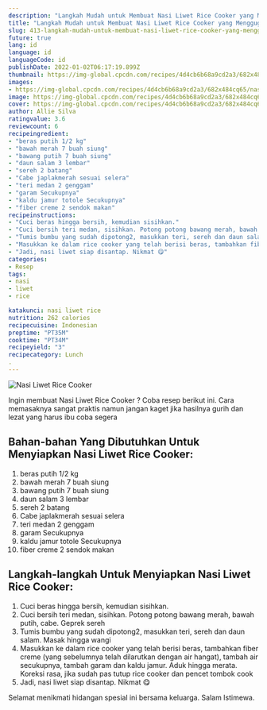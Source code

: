 ```yaml
---
description: "Langkah Mudah untuk Membuat Nasi Liwet Rice Cooker yang Menggugah Selera"
title: "Langkah Mudah untuk Membuat Nasi Liwet Rice Cooker yang Menggugah Selera"
slug: 413-langkah-mudah-untuk-membuat-nasi-liwet-rice-cooker-yang-menggugah-selera
future: true
lang: id
language: id
languageCode: id
publishDate: 2022-01-02T06:17:19.899Z 
thumbnail: https://img-global.cpcdn.com/recipes/4d4cb6b68a9cd2a3/682x484cq65/nasi-liwet-rice-cooker-foto-resep-utama.png
images:
- https://img-global.cpcdn.com/recipes/4d4cb6b68a9cd2a3/682x484cq65/nasi-liwet-rice-cooker-foto-resep-utama.png
image: https://img-global.cpcdn.com/recipes/4d4cb6b68a9cd2a3/682x484cq65/nasi-liwet-rice-cooker-foto-resep-utama.png
cover: https://img-global.cpcdn.com/recipes/4d4cb6b68a9cd2a3/682x484cq65/nasi-liwet-rice-cooker-foto-resep-utama.png
author: Allie Silva
ratingvalue: 3.6
reviewcount: 6
recipeingredient:
- "beras putih 1/2 kg"
- "bawah merah 7 buah siung"
- "bawang putih 7 buah siung"
- "daun salam 3 lembar"
- "sereh 2 batang"
- "Cabe japlakmerah sesuai selera"
- "teri medan 2 genggam"
- "garam Secukupnya"
- "kaldu jamur totole Secukupnya"
- "fiber creme 2 sendok makan"
recipeinstructions:
- "Cuci beras hingga bersih, kemudian sisihkan."
- "Cuci bersih teri medan, sisihkan. Potong potong bawang merah, bawah putih, cabe. Geprek sereh"
- "Tumis bumbu yang sudah dipotong2, masukkan teri, sereh dan daun salam. Masak hingga wangi"
- "Masukkan ke dalam rice cooker yang telah berisi beras, tambahkan fiber creme (yang sebelumnya telah dilarutkan dengan air hangat), tambah air secukupnya, tambah garam dan kaldu jamur. Aduk hingga merata. Koreksi rasa, jika sudah pas tutup rice cooker dan pencet tombok cook"
- "Jadi, nasi liwet siap disantap. Nikmat 😋"
categories:
- Resep
tags:
- nasi
- liwet
- rice

katakunci: nasi liwet rice 
nutrition: 262 calories
recipecuisine: Indonesian
preptime: "PT35M"
cooktime: "PT34M"
recipeyield: "3"
recipecategory: Lunch
. 
---
```



![Nasi Liwet Rice Cooker](https://img-global.cpcdn.com/recipes/4d4cb6b68a9cd2a3/682x484cq65/nasi-liwet-rice-cooker-foto-resep-utama.png)

Ingin membuat Nasi Liwet Rice Cooker ? Coba resep berikut ini. Cara memasaknya sangat praktis namun jangan kaget jika hasilnya gurih dan lezat yang harus ibu coba segera

<!--inarticleads1-->

## Bahan-bahan Yang Dibutuhkan Untuk Menyiapkan Nasi Liwet Rice Cooker:

1. beras putih 1/2 kg
1. bawah merah 7 buah siung
1. bawang putih 7 buah siung
1. daun salam 3 lembar
1. sereh 2 batang
1. Cabe japlakmerah sesuai selera
1. teri medan 2 genggam
1. garam Secukupnya
1. kaldu jamur totole Secukupnya
1. fiber creme 2 sendok makan



<!--inarticleads2-->

## Langkah-langkah Untuk Menyiapkan Nasi Liwet Rice Cooker:

1. Cuci beras hingga bersih, kemudian sisihkan.
1. Cuci bersih teri medan, sisihkan. Potong potong bawang merah, bawah putih, cabe. Geprek sereh
1. Tumis bumbu yang sudah dipotong2, masukkan teri, sereh dan daun salam. Masak hingga wangi
1. Masukkan ke dalam rice cooker yang telah berisi beras, tambahkan fiber creme (yang sebelumnya telah dilarutkan dengan air hangat), tambah air secukupnya, tambah garam dan kaldu jamur. Aduk hingga merata. Koreksi rasa, jika sudah pas tutup rice cooker dan pencet tombok cook
1. Jadi, nasi liwet siap disantap. Nikmat 😋




Selamat menikmati hidangan spesial ini bersama keluarga. Salam Istimewa.
